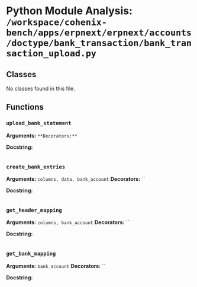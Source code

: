 # Python Module Analysis: `/workspace/cohenix-bench/apps/erpnext/erpnext/accounts/doctype/bank_transaction/bank_transaction_upload.py`

## Classes

No classes found in this file.


## Functions

### `upload_bank_statement`
**Arguments:** ``
**Decorators:** ``

**Docstring:**
```

```
### `create_bank_entries`
**Arguments:** `columns, data, bank_account`
**Decorators:** ``

**Docstring:**
```

```
### `get_header_mapping`
**Arguments:** `columns, bank_account`
**Decorators:** ``

**Docstring:**
```

```
### `get_bank_mapping`
**Arguments:** `bank_account`
**Decorators:** ``

**Docstring:**
```

```

